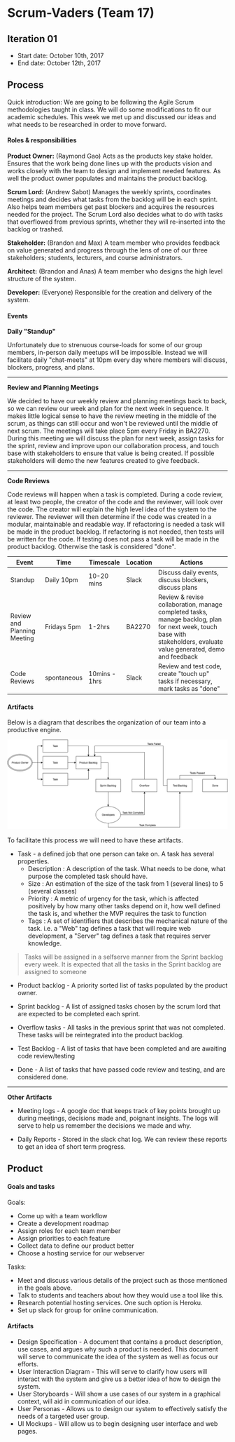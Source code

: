 # Scrum-Vaders (Team 17)

 

## Iteration 01

 * Start date: October 10th, 2017
 * End date: October 12th, 2017

## Process

Quick introduction: We are going to be following the Agile Scrum methodologies taught in class. We will do some modifications to fit our academic schedules. This week we met up and discussed our ideas and what needs to be researched in order to move forward.

#### Roles & responsibilities

**Product Owner:** (Raymond Gao) Acts as the products key stake holder. Ensures that the work being done lines up with the products vision and works closely with the team to design and implement needed features. As well the product owner populates and maintains the product backlog.

**Scrum Lord:** (Andrew Sabot) Manages the weekly sprints, coordinates meetings and decides what tasks from the backlog will be in each sprint. Also helps team members get past blockers and acquires the resources needed for the project. The Scrum Lord also decides what to do with tasks that overflowed from previous sprints, whether they will re-inserted into the backlog or trashed.

**Stakeholder:** (Brandon and Max) A team member who provides feedback on value generated and progress through the lens of one of our three stakeholders; students, lecturers, and course administrators.

**Architect:** (Brandon and Anas) A team member who designs the high level structure of the system.

**Developer:** (Everyone) Responsible for the creation and delivery of the system.

#### Events

**Daily "Standup"**

Unfortunately due to strenuous course-loads for some of our group members, in-person daily meetups will be impossible. Instead we will facilitate daily "chat-meets" at 10pm every day where members will discuss, blockers, progress, and plans.

---
**Review and Planning Meetings**

We decided to have our weekly review and planning meetings back to back, so we can review our week and plan for the next week in sequence. It makes little logical sense to have the review meeting in the middle of the scrum, as things can still occur and won't be reviewed until the middle of next scrum. The meetings will take place 5pm every Friday in BA2270. During this meeting we will discuss the plan for next week, assign tasks for the sprint, review and improve upon our collaboration process, and touch base with stakeholders to ensure that value is being created. If possible stakeholders will demo the new features created to give feedback.

---
**Code Reviews**

Code reviews will happen when a task is completed. During a code review, at least two people, the creator of the code and the reviewer, will look over the code. The creator will explain the high level idea of the system to the reviewer. The reviewer will then determine if the code was created in a modular, maintainable and readable way. If refactoring is needed a task will be made in the product backlog. If refactoring is not needed, then tests will be written for the code. If testing does not pass a task will be made in the product backlog. Otherwise the task is considered "done".

| Event | Time | Timescale | Location | Actions |
| ----- | ---- | --------- | -------- | ------- |
| Standup| Daily 10pm | 10-20 mins | Slack | Discuss daily events, discuss blockers, discuss plans |
| Review and Planning Meeting | Fridays 5pm | 1-2hrs | BA2270 | Review & revise collaboration, manage completed tasks, manage backlog, plan for next week, touch base with stakeholders, evaluate value generated, demo and feedback |
| Code Reviews | spontaneous | 10mins - 1hrs | Slack | Review and test code, create "touch up" tasks if necessary, mark tasks as "done"|

#### Artifacts

Below is a diagram that describes the organization of our team into a productive engine.

![The image did not display correctly](https://raw.githubusercontent.com/FreakingBarbarians/FreakingBarbarians_Images/master/CSC301_TeamWorkflow.png "HEY YOU. I HOPE YOU HAVE A NICE DAY")

To facilitate this process we will need to have these artifacts.

 * Task - a defined job that one person can take on. A task has several properties.
 	* Description : A description of the task. What needs to be done, what purpose the completed task should have.
	* Size : An estimation of the size of the task from 1 (several lines) to 5 (several classes)
	* Priority : A metric of urgency for the task, which is affected positively by how many other tasks depend on it, how well defined the task is, and whether the MVP requires the task to function
	* Tags : A set of identifiers that describes the mechanical nature of the task. i.e. a "Web" tag defines a task that will require web development, a "Server" tag defines a task that requires server knowledge.
	
> Tasks will be assigned in a selfserve manner from the Sprint backlog every week. It is expected that all the tasks in the Sprint backlog are assigned to someone
	
 * Product backlog - A priority sorted list of tasks populated by the product owner.
 
 * Sprint backlog - A list of assigned tasks chosen by the scrum lord that are expected to be completed each sprint.
 
 * Overflow tasks - All tasks in the previous sprint that was not completed. These tasks will be reintegrated into the product backlog.
 
 * Test Backlog - A list of tasks that have been completed and are awaiting code review/testing
 
 * Done - A list of tasks that have passed code review and testing, and are considered done.

--- 

**Other Artifacts**

* Meeting logs - A google doc that keeps track of key points brought up during meetings, decisions made and, poignant insights. The logs will serve to help us remember the decisions we made and why.

* Daily Reports - Stored in the slack chat log. We can review these reports to get an idea of short term progress.

## Product

#### Goals and tasks

Goals:
* Come up with a team workflow
* Create a development roadmap
* Assign roles for each team member
* Assign priorities to each feature
* Collect data to define our product better
* Choose a hosting service for our webserver

Tasks:
 * Meet and discuss various details of the project such as those mentioned in the goals above.
 * Talk to students and teachers about how they would use a tool like this.
 * Research potential hosting services. One such option is Heroku.
 * Set up slack for group for online communication.

#### Artifacts

* Design Specification - A document that contains a product description, use cases, and argues why such a product is needed. This document will serve to communicate the idea of the system as well as focus our efforts.
* User Interaction Diagram - This will serve to clarify how users will interact with the system and give us a better idea of how to design the system.
* User Storyboards - Will show a use cases of our system in a graphical context, will aid in communication of our idea.
* User Personas - Allows us to design our system to effectively satisfy the needs of a targeted user group.
* UI Mockups - Will allow us to begin designing user interface and web pages.
